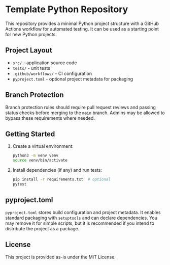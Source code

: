 # Template Python Repository

This repository provides a minimal Python project structure with
a GitHub Actions workflow for automated testing. It can be used as a
starting point for new Python projects.

## Project Layout

- `src/` - application source code
- `tests/` - unit tests
- `.github/workflows/` - CI configuration
- `pyproject.toml` - optional project metadata for packaging

## Branch Protection

Branch protection rules should require pull request reviews and passing
status checks before merging to the `main` branch. Admins may be
allowed to bypass these requirements where needed.

## Getting Started

1. Create a virtual environment:

   ```bash
   python3 -m venv venv
   source venv/bin/activate
   ```

2. Install dependencies (if any) and run tests:

   ```bash
   pip install -r requirements.txt  # optional
   pytest
   ```

## pyproject.toml

`pyproject.toml` stores build configuration and project metadata. It enables
standard packaging with `setuptools` and can declare dependencies. You may
remove it for simple scripts, but it is recommended if you intend to distribute
the project as a package.

## License

This project is provided as-is under the MIT License.
